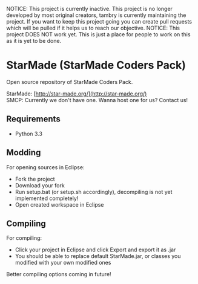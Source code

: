 NOTICE: This project is currently inactive. This project is no longer developed by most original creators, tambry is currently maintaining the project. If you want to keep this project going you can create pull requests which will be pulled if it helps us to reach our objective. 
NOTICE: This project DOES NOT work yet. This is just a place for people to work on this as it is yet to be done.

StarMade (StarMade Coders Pack)
========

Open source repository of StarMade Coders Pack.

StarMade: [http://star-made.org/](http://star-made.org/)                                                                   
SMCP: Currently we don't have one. Wanna host one for us? Contact us!

Requirements
-----------

* Python 3.3

Modding
-----------

For opening sources in Eclipse:
* Fork the project
* Download your fork
* Run setup.bat (or setup.sh accordingly), decompiling is not yet implemented completely!
* Open created workspace in Eclipse

Compiling
-----------

For compiling:
* Click your project in Eclipse and click Export and export it as .jar
* You should be able to replace default StarMade.jar, or classes you modified with your own modified ones

Better compiling options coming in future!
